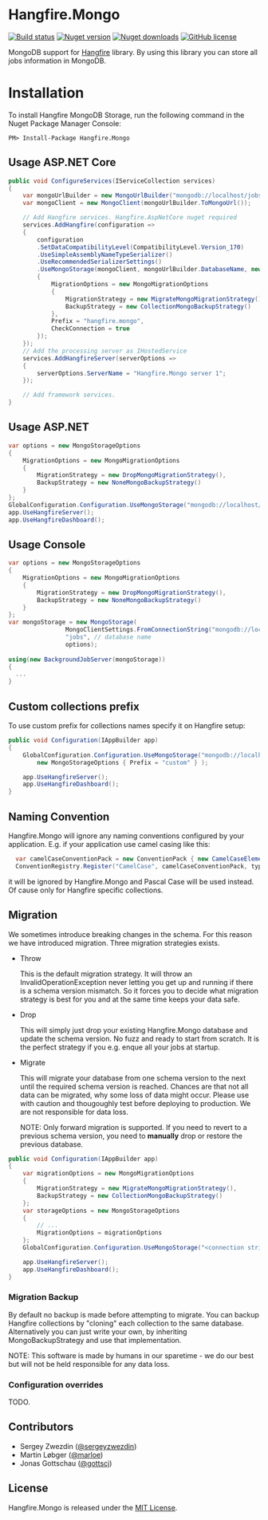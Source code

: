 Hangfire.Mongo
==============

[![Build status](https://ci.appveyor.com/api/projects/status/xjr953s29pwwsuq4?svg=true)](https://ci.appveyor.com/project/sergeyzwezdin/hangfire-mongo) [![Nuget version](https://img.shields.io/nuget/v/Hangfire.Mongo.svg)](https://www.nuget.org/packages/Hangfire.Mongo) [![Nuget downloads](https://img.shields.io/nuget/dt/Hangfire.Mongo.svg)](https://www.nuget.org/packages/Hangfire.Mongo) [![GitHub license](https://img.shields.io/badge/license-MIT-blue.svg)](https://raw.githubusercontent.com/sergun/Hangfire.Mongo/master/LICENSE)


MongoDB support for [Hangfire](http://hangfire.io/) library. By using this library you can store all jobs information in MongoDB.

# Installation

To install Hangfire MongoDB Storage, run the following command in the Nuget Package Manager Console:

```
PM> Install-Package Hangfire.Mongo
```

## Usage ASP.NET Core

```csharp
public void ConfigureServices(IServiceCollection services)
{
    var mongoUrlBuilder = new MongoUrlBuilder("mongodb://localhost/jobs");
    var mongoClient = new MongoClient(mongoUrlBuilder.ToMongoUrl());

    // Add Hangfire services. Hangfire.AspNetCore nuget required
    services.AddHangfire(configuration =>
    {
        configuration
        .SetDataCompatibilityLevel(CompatibilityLevel.Version_170)
        .UseSimpleAssemblyNameTypeSerializer()
        .UseRecommendedSerializerSettings()
        .UseMongoStorage(mongoClient, mongoUrlBuilder.DatabaseName, new MongoStorageOptions
        {
            MigrationOptions = new MongoMigrationOptions
            {
                MigrationStrategy = new MigrateMongoMigrationStrategy(),
                BackupStrategy = new CollectionMongoBackupStrategy()
            },
            Prefix = "hangfire.mongo",
            CheckConnection = true
        });
    });
    // Add the processing server as IHostedService
    services.AddHangfireServer(serverOptions =>
    {
        serverOptions.ServerName = "Hangfire.Mongo server 1";
    });

    // Add framework services.
}
```

## Usage ASP.NET

```csharp
var options = new MongoStorageOptions
{
    MigrationOptions = new MongoMigrationOptions
    {
        MigrationStrategy = new DropMongoMigrationStrategy(),
        BackupStrategy = new NoneMongoBackupStrategy()
    }
};
GlobalConfiguration.Configuration.UseMongoStorage("mongodb://localhost/jobs", options);
app.UseHangfireServer();
app.UseHangfireDashboard();
```

## Usage Console

```csharp
var options = new MongoStorageOptions
{
    MigrationOptions = new MongoMigrationOptions
    {
        MigrationStrategy = new DropMongoMigrationStrategy(),
        BackupStrategy = new NoneMongoBackupStrategy()
    }
};
var mongoStorage = new MongoStorage(
                MongoClientSettings.FromConnectionString("mongodb://localhost"),
                "jobs", // database name
                options);
            
using(new BackgroundJobServer(mongoStorage))
{
  ...
}
```

## Custom collections prefix

To use custom prefix for collections names specify it on Hangfire setup:

```csharp
public void Configuration(IAppBuilder app)
{
    GlobalConfiguration.Configuration.UseMongoStorage("mongodb://localhost/ApplicationDatabase",
        new MongoStorageOptions { Prefix = "custom" } );

    app.UseHangfireServer();
    app.UseHangfireDashboard();
}
```

## Naming Convention
Hangfire.Mongo will ignore any naming conventions configured by your application.
E.g. if your application use camel casing like this:
```csharp
  var camelCaseConventionPack = new ConventionPack { new CamelCaseElementNameConvention() };
  ConventionRegistry.Register("CamelCase", camelCaseConventionPack, type => true);
```
it will be ignored by Hangfire.Mongo and Pascal Case will be used instead. Of cause only for Hangfire specific collections.

## Migration

We sometimes introduce breaking changes in the schema. For this reason we have introduced migration.
Three migration strategies exists.
- Throw

  This is the default migration strategy. It will throw an InvalidOperationException never letting you get up and running if there is a schema version mismatch. So it forces you to decide what migration strategy is best for you and at the same time keeps your data safe.
- Drop

  This will simply just drop your existing Hangfire.Mongo database and update the schema version. No fuzz and ready to start from scratch.
  It is the perfect strategy if you e.g. enque all your jobs at startup.
- Migrate

  This will migrate your database from one schema version to the next until the required schema version is reached. Chances are that not all data can be migrated, why some loss of data might occur. Please use with caution and thougoughly test before deploying to production. We are not responsible for data loss.

  NOTE: Only forward migration is supported. If you need to revert to a previous schema version, you need to **manually** drop or restore the previous database.

```csharp
public void Configuration(IAppBuilder app)
{
    var migrationOptions = new MongoMigrationOptions
    {
        MigrationStrategy = new MigrateMongoMigrationStrategy(),
        BackupStrategy = new CollectionMongoBackupStrategy()
    };
    var storageOptions = new MongoStorageOptions
    {
        // ...
        MigrationOptions = migrationOptions
    };
    GlobalConfiguration.Configuration.UseMongoStorage("<connection string with database name>", storageOptions);

    app.UseHangfireServer();
    app.UseHangfireDashboard();
}
```

### Migration Backup
By default no backup is made before attempting to migrate.
You can backup Hangfire collections by "cloning" each collection to the same database.
Alternatively you can just write your own, by inheriting MongoBackupStrategy and use that implementation.

NOTE: This software is made by humans in our sparetime - we do our best but will not be held responsible for any data loss.

### Configuration overrides

TODO.

Contributors
------------

- Sergey Zwezdin ([@sergeyzwezdin](https://github.com/sergeyzwezdin))
- Martin Løbger ([@marloe](https://github.com/marloe))
- Jonas Gottschau ([@gottscj](https://github.com/gottscj))

License
-------

Hangfire.Mongo is released under the [MIT License](https://raw.githubusercontent.com/sergun/Hangfire.Mongo/master/LICENSE).
